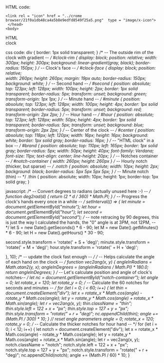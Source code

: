 HTML code:
<html>
  <head>
     <meta charset="UTF-8">
    <meta http-equiv="X-UA-Compatible" content="IE=edge">
    <meta name="viewport" content="width=device-width, initial-scale=1.0">
    <link href="https://cdn.jsdelivr.net/npm/bootstrap@5.1.3/dist/css/bootstrap.min.css" rel="stylesheet" integrity="sha384-1BmE4kWBq78iYhFldvKuhfTAU6auU8tT94WrHftjDbrCEXSU1oBoqyl2QvZ6jIW3" crossorigin="anonymous">
<script src="https://cdn.jsdelivr.net/npm/bootstrap@5.1.3/dist/js/bootstrap.bundle.min.js" integrity="sha384-ka7Sk0Gln4gmtz2MlQnikT1wXgYsOg+OMhuP+IlRH9sENBO0LRn5q+8nbTov4+1p" crossorigin="anonymous"></script>
    <title>bikeypedia</title>
    
    <link rel = "icon" href = "../crome browser/21f0a1db48ca4a5b8e9edfd8549f25a5.png"  type = "image/x-icon">
     </head>
    <body>
<div id = "clock-rim">
  <div id = "clock-face">
    <div id = "notch-container"></div>
    <div id = "brand">HTML<br/>clock</div>
    <div id = "hour"></div>
    <div id = "minute"></div>
    <div id = "second"></div>
    <div id = "center"></div>
  </div>
</div>
        </body>
   </html>

css code:
div { border: 1px solid transparent; }
/* -- The outside rim of the clock with gradient -- */
#clock-rim {
  display: block;
  position: relative;
  width: 300px;
  height: 300px;
  background: linear-gradient(gray, black);
  border-radius: 150px;
}
/* -- Clock's face -- */
#clock-face {
  display: block;
  position: relative;  
  width: 260px;
  height: 260px;
  margin: 19px auto;
  border-radius: 150px;
  background: white;
}
/* -- Second hand -- */
#second { position: absolute; top: 123px; left: 128px; width: 100px; height: 2px; border: 1px solid transparent; border-radius: 5px; transform: unset; background: green; transform-origin: 1px 1px; }
/* -- Minute hand -- */
#minute { position: absolute; top: 123px; left: 128px; width: 100px; height: 4px; border: 1px solid transparent; border-radius: 5px; transform: unset; background: red; transform-origin: 2px 2px; }
/* -- Hour hand -- */
#hour { position: absolute; top: 123px; left: 128px; width: 50px; height: 4px; border: 1px solid transparent; border-radius: 5px; transform: unset; background: blue; transform-origin: 2px 2px; }
/* -- Center of the clock -- */
#center { position: absolute; top: 118px; left: 120px; width: 16px; height: 16px; background: white; border: 1px solid gray; border-radius: 16px; }
/* -- "HTML clock"  in a box -- */
#brand { position: absolute; top: 110px; left: 165px; border: 1px solid gray; border-radius: 5px; width: 50px; height: 40px; font-family: Verdana; font-size: 11px; text-align: center; line-height: 20px; }
/* -- Notches container -- */
#notch-container { width: 260px; height: 260px }
/* -- Hourly notch (thicker, but sparse) -- */
.notch { position: absolute; width: 10px; height: 2px; background: black; border-radius: 5px 5px 5px 5px; }
/* -- Minute notch (thin) -- */
.thin { position: absolute; width: 10px; height: 1px; border-top: 1px solid gray; }

javascript:
/* -- Convert degrees to radians (actually unused here :-) -- */
function deg2rad(d) { return (2 * d / 360) * Math.PI; }
/* -- Progress the clock's hands every once in a while -- */
setInterval(() => {
  let minute = document.getElementById("minute");
  let hour = document.getElementById("hour");
  let second = document.getElementById("second");
  /* -- note retracing by 90 degrees, this is just the way I calculated the hands, the "0" angle is at 3PM, not 12PM, -- */
  let S = new Date().getSeconds() * 6 - 90;
  let M = new Date().getMinutes() * 6 - 90;
  let H = new Date().getHours() * 30 - 90;
  
  second.style.transform = 'rotate(' + S + 'deg)';
  minute.style.transform = 'rotate(' + M + 'deg)';
  hour.style.transform = 'rotate(' + H + 'deg)';
  
}, 10); /* -- update the clock fast enough -- */
/* -- Helps calculate the angle of each hand on the clock -- */
function vec2ang(x, y) {
 angleInRadians = Math.atan2(y, x);
 angleInDegrees = (angleInRadians / Math.PI) * 180.0;
 return angleInDegrees;
}
/* -- Let's calculate position and angle of clock's notches-- */
let nc = document.getElementById("notch-container");
let angle = 0;
let rotate_x = 120;
let rotate_y = 0;
/* -- Calculate the 60 notches for seconds and minutes -- */
for (let i = 0; i < 60; i++) {
  let thin = document.createElement("div");
  let x = rotate_x * Math.cos(angle) - rotate_y * Math.cos(angle);
  let y = rotate_y * Math.cos(angle) + rotate_x * Math.sin(angle);
  let r = vec2ang(x, y);
  thin.className = "thin";
  thin.style.left = 122 + x + "px";
  thin.style.top = 127 + y + "px";
  thin.style.transform = "rotate(" + r + "deg)";
  nc.appendChild(thin);
  angle +=  (Math.PI / 300) * 10;
}
// reset angle parameters
angle = 0; rotate_x = 120; rotate_y = 0;
/* -- Calculate the thicker notches for hour hand -- */
for (let i = 0; i < 12; i++) {
  let notch = document.createElement("div");
  let x = rotate_x * Math.cos(angle) - rotate_y * Math.cos(angle);
  let y = rotate_y * Math.cos(angle) + rotate_x * Math.sin(angle);
  let r = vec2ang(x, y);
  notch.className = "notch";
  notch.style.left = 122 + x + "px";
  notch.style.top = 127 + y + "px";
  notch.style.transform = "rotate(" + r + "deg)";
  nc.appendChild(notch);
  angle +=  (Math.PI / 60) * 10;
}
